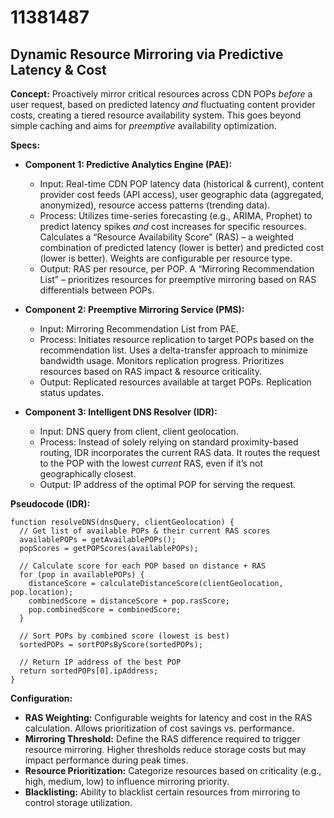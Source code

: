 # 11381487

## Dynamic Resource Mirroring via Predictive Latency & Cost

**Concept:** Proactively mirror critical resources across CDN POPs *before* a user request, based on predicted latency *and* fluctuating content provider costs, creating a tiered resource availability system. This goes beyond simple caching and aims for *preemptive* availability optimization.

**Specs:**

*   **Component 1: Predictive Analytics Engine (PAE):**
    *   Input: Real-time CDN POP latency data (historical & current), content provider cost feeds (API access), user geographic data (aggregated, anonymized), resource access patterns (trending data).
    *   Process:  Utilizes time-series forecasting (e.g., ARIMA, Prophet) to predict latency spikes *and* cost increases for specific resources.  Calculates a “Resource Availability Score” (RAS) – a weighted combination of predicted latency (lower is better) and predicted cost (lower is better). Weights are configurable per resource type.
    *   Output:  RAS per resource, per POP.  A “Mirroring Recommendation List” – prioritizes resources for preemptive mirroring based on RAS differentials between POPs.

*   **Component 2:  Preemptive Mirroring Service (PMS):**
    *   Input: Mirroring Recommendation List from PAE.
    *   Process:  Initiates resource replication to target POPs based on the recommendation list. Uses a delta-transfer approach to minimize bandwidth usage. Monitors replication progress. Prioritizes resources based on RAS impact & resource criticality.
    *   Output:  Replicated resources available at target POPs.  Replication status updates.

*   **Component 3:  Intelligent DNS Resolver (IDR):**
    *   Input: DNS query from client, client geolocation.
    *   Process:  Instead of solely relying on standard proximity-based routing, IDR incorporates the current RAS data. It routes the request to the POP with the lowest *current* RAS, even if it’s not geographically closest.
    *   Output:  IP address of the optimal POP for serving the request.

**Pseudocode (IDR):**

```
function resolveDNS(dnsQuery, clientGeolocation) {
  // Get list of available POPs & their current RAS scores
  availablePOPs = getAvailablePOPs();
  popScores = getPOPScores(availablePOPs);

  // Calculate score for each POP based on distance + RAS
  for (pop in availablePOPs) {
    distanceScore = calculateDistanceScore(clientGeolocation, pop.location);
    combinedScore = distanceScore + pop.rasScore;
    pop.combinedScore = combinedScore;
  }

  // Sort POPs by combined score (lowest is best)
  sortedPOPs = sortPOPsByScore(sortedPOPs);

  // Return IP address of the best POP
  return sortedPOPs[0].ipAddress;
}
```

**Configuration:**

*   **RAS Weighting:** Configurable weights for latency and cost in the RAS calculation. Allows prioritization of cost savings vs. performance.
*   **Mirroring Threshold:** Define the RAS difference required to trigger resource mirroring.  Higher thresholds reduce storage costs but may impact performance during peak times.
*   **Resource Prioritization:** Categorize resources based on criticality (e.g., high, medium, low) to influence mirroring priority.
*   **Blacklisting:** Ability to blacklist certain resources from mirroring to control storage utilization.